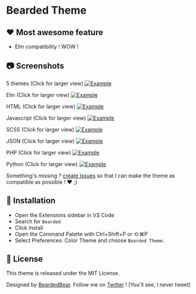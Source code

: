 # Bearded Theme

## ❤️ Most awesome feature

- Elm compatibility ! WOW !

## 📷 Screenshots

5 themes (Click for larger view)
<a href="https://raw.githubusercontent.com/BeardedBear/bearded-theme/master/themes.png" target="_BLANK">
<img alt="Example" src="https://raw.githubusercontent.com/BeardedBear/bearded-theme/master/themes.png">
</a>

Elm (Click for larger view)
<a href="https://raw.githubusercontent.com/BeardedBear/bearded-theme/master/syntax-elm.png" target="_BLANK">
<img alt="Example" src="https://raw.githubusercontent.com/BeardedBear/bearded-theme/master/syntax-elm.png">
</a>

HTML (Click for larger view)
<a href="https://raw.githubusercontent.com/BeardedBear/bearded-theme/master/syntax-html.png" target="_BLANK">
<img alt="Example" src="https://raw.githubusercontent.com/BeardedBear/bearded-theme/master/syntax-html.png">
</a>

Javascript (Click for larger view)
<a href="https://raw.githubusercontent.com/BeardedBear/bearded-theme/master/syntax-javascript.png" target="_BLANK">
<img alt="Example" src="https://raw.githubusercontent.com/BeardedBear/bearded-theme/master/syntax-javascript.png">
</a>

SCSS (Click for larger view)
<a href="https://raw.githubusercontent.com/BeardedBear/bearded-theme/master/syntax-scss.png" target="_BLANK">
<img alt="Example" src="https://raw.githubusercontent.com/BeardedBear/bearded-theme/master/syntax-scss.png">
</a>

JSON (Click for larger view)
<a href="https://raw.githubusercontent.com/BeardedBear/bearded-theme/master/syntax-json.png" target="_BLANK">
<img alt="Example" src="https://raw.githubusercontent.com/BeardedBear/bearded-theme/master/syntax-json.png">
</a>

PHP (Click for larger view)
<a href="https://raw.githubusercontent.com/BeardedBear/bearded-theme/master/syntax-php.png" target="_BLANK">
<img alt="Example" src="https://raw.githubusercontent.com/BeardedBear/bearded-theme/master/syntax-php.png">
</a>

Python (Click for larger view)
<a href="https://raw.githubusercontent.com/BeardedBear/bearded-theme/master/syntax-python.png" target="_BLANK">
<img alt="Example" src="https://raw.githubusercontent.com/BeardedBear/bearded-theme/master/syntax-python.png">
</a>

Something's missing ? [create Issues](https://github.com/BeardedBear/BeardedTheme/issues) so that I can make the theme as compatible as possible ! ❤️ ;)

## 🚀 Installation

- Open the Extensions sidebar in VS Code
- Search for `Bearded`
- Click Install
- Open the Command Palette with Ctrl+Shift+P or ⇧⌘P
- Select Preferences: Color Theme and choose `Bearded Theme`.

## 📄 License

This theme is released under the MIT License.

Designed by [BeardedBear](https://github.com/BeardedBear).
Follow me on [Twitter](https://twitter.com/Bearded__Bear) ! (You'll see, I never tweet)

